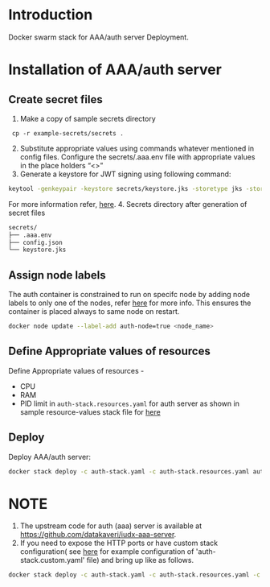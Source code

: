 # Introduction
Docker swarm stack for AAA/auth server Deployment.

# Installation of AAA/auth server
## Create secret files
1. Make a copy of sample secrets directory 
```console
 cp -r example-secrets/secrets .
```
2. Substitute appropriate values using commands whatever mentioned in config files. Configure the secrets/.aaa.env file with appropriate values in the place holders “<>”
3.  Generate a keystore  for JWT signing using following command:
```sh
keytool -genkeypair -keystore secrets/keystore.jks -storetype jks -storepass  <keystore-password> -keyalg EC -alias ES256 -keypass <keystore-password>  -sigalg SHA256withECDSA -dname "CN=,OU=,O=,L=,ST=,C=" -validity 360 -deststoretype pkcs12
```
For more information refer, [here](https://github.com/datakaveri/iudx-aaa-server#jwt-signing-key-setup).
4. Secrets directory after generation of secret files
```sh
secrets/
├── .aaa.env
├── config.json
└── keystore.jks
```

## Assign node labels
 The auth container is constrained to run on specifc node by adding node labels to only one of the nodes, refer [here](https://docs.docker.com/engine/swarm/services/#placement-constraints) for more info. This ensures the container is placed always to same node on restart.
```sh
docker node update --label-add auth-node=true <node_name>
```
## Define Appropriate values of resources

Define Appropriate values of resources -
- CPU 
- RAM 
- PID limit 
in `auth-stack.resources.yaml` for auth server as shown in sample resource-values stack file for [here](example-auth-stack.resources.yaml)

## Deploy
Deploy AAA/auth server:
```sh
docker stack deploy -c auth-stack.yaml -c auth-stack.resources.yaml auth
```

# NOTE
1. The upstream code for auth (aaa) server is available at https://github.com/datakaveri/iudx-aaa-server.
2. If you need to expose the HTTP ports or have custom stack configuration( see [here](example-auth-stack.custom.yaml) for example configuration of 'auth-stack.custom.yaml' file)  and bring up like as follows.
```sh
docker stack deploy -c auth-stack.yaml -c auth-stack.resources.yaml -c auth-stack.custom.yaml auth
```
